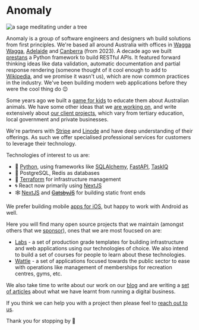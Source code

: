 # Anomaly
![a sage meditating under a tree](profile/hero.png)

Anomaly is a group of software engineers and designers wh build solutions from first principles. We're based all around Australia with offices in [Wagga  Wagga](https://en.wikipedia.org/wiki/Wagga_Wagga), [Adelaide](https://en.wikipedia.org/wiki/Adelaide) and [Canberra](https://en.wikipedia.org/wiki/Canberra) (from 2023). A decade ago we built [prestans](https://github.com/anomaly/prestans) a Python framework to build RESTful APIs. It featured forward thinking ideas like data validation, automatic documentation and partial response rendering (someone thought of it cool enough to add to [Wikipedia](https://en.wikipedia.org/wiki/Web_Server_Gateway_Interface), and we promise it wasn't us), which are now common practices in the industry. We've been building modern web applications before they were the cool thing do 😉 

Some years ago we built a [game for kids](https://www.anomaly.ltd/ventures/monstapals) to educate them about Australian animals. We have some other ideas that we [are working on](https://www.anomaly.ltd/ventures), and write extensively about [our client projects](https://www.anomaly.ltd/portfolio), which vary from tertiary education, local government and private businesses.

We're partners with [Stripe](https://www.anomaly.ltd/capabilities/stripe/) and [Linode](https://www.anomaly.ltd/capabilities/linode/) and have deep understanding of their offerings. As such we offer specialised professional services for customers to leverage their technology.

Technologies of interest to us are:
- 🐍 [Python](https://www.python.org), using frameworks like [SQLAlchemy](https://www.sqlalchemy.org), [FastAPI](https://fastapi.tiangolo.com), [TaskIQ](https://taskiq-python.github.io)
- 📀 PostgreSQL, Redis as databases
- 🌋 [Terraform](https://www.terraform.io) for infrastructure management
- 🌀 React now primarily using [NextJS](https://nextjs.org)
- 🕸 [NextJS](https://nextjs.org) and ~~[GatsbyJS](https://www.gatsbyjs.com)~~ for building static front ends

We prefer building mobile [apps for iOS](https://apps.apple.com/us/developer/anomaly-software-pty-ltd/id298807962), but happy to work with Android as well. 

Here you will find many open source projects that we maintain (amongst others that we [sponsor](https://github.com/orgs/anomaly/sponsoring)), ones that we are most foucsed on are:

- [Labs](https://github.com/anomaly/labs) - a set of production grade templates for building infrastructure and web applications using our technologies of choice. We also intend to build a set of courses for people to learn about these technologies.
- [Wattle](https://github.com/wattlehq/) - a set of applications focused towards the public sector to ease with operations like management of memberships for recreation centres, gyms, etc.

We also take time to write about our work on our [blog](https://www.anomaly.ltd/blog/) and are writing a [set of articles](https://zen.anomaly.ltd) about what we have learnt from running a digital business.

If you think we can help you with a project then please feel to [reach out to us](https://www.anomaly.ltd/contact/). 

Thank you for stopping by 🙏
